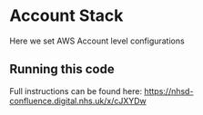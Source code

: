 # Account Stack

Here we set AWS Account level configurations

## Running this code

Full instructions can be found here: https://nhsd-confluence.digital.nhs.uk/x/cJXYDw
